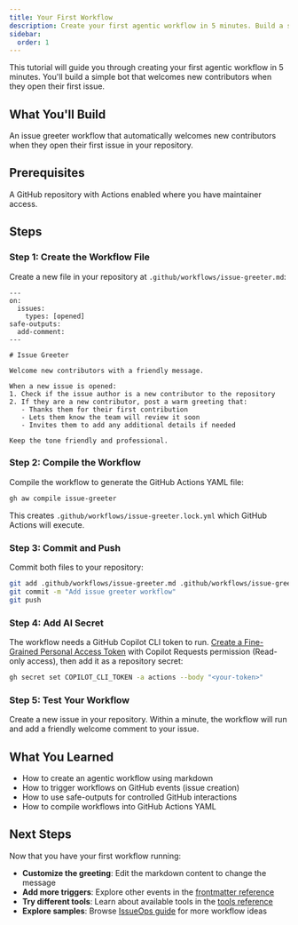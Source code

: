 ```yaml
---
title: Your First Workflow
description: Create your first agentic workflow in 5 minutes. Build a simple issue greeter that welcomes new contributors with a friendly AI-generated message.
sidebar:
  order: 1
---
```


This tutorial will guide you through creating your first agentic workflow in 5 minutes. You'll build a simple bot that welcomes new contributors when they open their first issue.

## What You'll Build

An issue greeter workflow that automatically welcomes new contributors when they open their first issue in your repository.

## Prerequisites

A GitHub repository with Actions enabled where you have maintainer access.

## Steps

### Step 1: Create the Workflow File

Create a new file in your repository at `.github/workflows/issue-greeter.md`:

```aw wrap title=".github/workflows/issue-greeter.md"
---
on:
  issues:
    types: [opened]
safe-outputs:
  add-comment:
---

# Issue Greeter

Welcome new contributors with a friendly message.

When a new issue is opened:
1. Check if the issue author is a new contributor to the repository
2. If they are a new contributor, post a warm greeting that:
   - Thanks them for their first contribution
   - Lets them know the team will review it soon
   - Invites them to add any additional details if needed

Keep the tone friendly and professional.
```

### Step 2: Compile the Workflow

Compile the workflow to generate the GitHub Actions YAML file:

```bash
gh aw compile issue-greeter
```

This creates `.github/workflows/issue-greeter.lock.yml` which GitHub Actions will execute.

### Step 3: Commit and Push

Commit both files to your repository:

```bash
git add .github/workflows/issue-greeter.md .github/workflows/issue-greeter.lock.yml
git commit -m "Add issue greeter workflow"
git push
```

### Step 4: Add AI Secret

The workflow needs a GitHub Copilot CLI token to run. [Create a Fine-Grained Personal Access Token](https://github.com/settings/personal-access-tokens/new) with Copilot Requests permission (Read-only access), then add it as a repository secret:

```bash
gh secret set COPILOT_CLI_TOKEN -a actions --body "<your-token>"
```

### Step 5: Test Your Workflow

Create a new issue in your repository. Within a minute, the workflow will run and add a friendly welcome comment to your issue.

## What You Learned

- How to create an agentic workflow using markdown
- How to trigger workflows on GitHub events (issue creation)
- How to use safe-outputs for controlled GitHub interactions
- How to compile workflows into GitHub Actions YAML

## Next Steps

Now that you have your first workflow running:

- **Customize the greeting**: Edit the markdown content to change the message
- **Add more triggers**: Explore other events in the [frontmatter reference](/gh-aw/reference/frontmatter/)
- **Try different tools**: Learn about available tools in the [tools reference](/gh-aw/reference/tools/)
- **Explore samples**: Browse [IssueOps guide](/gh-aw/guides/issueops/) for more workflow ideas

